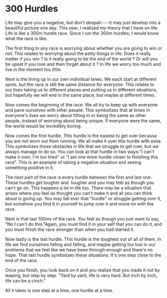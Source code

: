 # 300 Hurdles

Life may give you a negative, but don't despair----it may just develop into a beautiful picture one day. This year, I realized my theory that I have on life. Life is like a 300m hurdle race. Since I run the 300m hurdles, I would know what the race is like.

The first thing to any race is worrying about whether you are going to win or not. This relates to worrying about the petty things in life. Does it really matter if you win ? Is it really going to be the end of the world ? Or will you be upset if you lose and then forget about it ? In life we worry too much and live in the moment too little.

Next is the lining up in our own individual lanes. We each start at different spots, but the race is still the same distance for everyone. This relates to our lives taking us to different places and putting us in different situations, but hopefully we will end in the same place, but maybe at different times.

Now comes the beginning of the race. We all try to keep up with everyone and pace ourselves with other people. This symbolizes that at times in everyone's lives we worry about fitting in or being the same as other people, instead of worrying about being unique. If everyone were the same, the world would be incredibly boring.

Now comes the first hurdle. This hurdle is the easiest to get over because you are not worn out from running. We all make it over this hurdle with ease. This symbolizes those obstacles in life that we struggle to get over, but we always manage to do so. You can look at that hurdle in two ways:"I can't make it over, I'm too tired" or "I am one more hurdle closer to finishing this race". This is an example of taking a negative situation and seeing something positive in it.

The next part of the race is every hurdle between the first and last one. These hurdles get tougher and  tougher and you may feel as though you can't go on. This happens a lot in life too. There may be a situation that arises where you feel as thought you can't make it and all you can think about is giving up. You may fall ever that "hurdle" or struggle getting over it, but somehow you find it in yourself to jump over it and move on with the race.

Next is that last 100ms of the race. You feel as though you just want to say, "No I can't do this."Again, you must find it in your self that you can do it, and you must finish the race stronger than when you had started it.

Now lastly is the last hurdle. This hurdle is the toughest out of all of them. In life we find ourselves falling and falling, and maybe getting too lost in our problems that we feel like we have been through enough and there's no hope. That last hurdle symbolizes these situations. It's one step close to the end of the race.

Once you finish, you look back on it and you realize that you made it not by leaping, but step by step. "Yard by yard, life is very hard. But inch by inch, life can be a cinch."

All it takes is one step at a time, one hurdle at a time.
